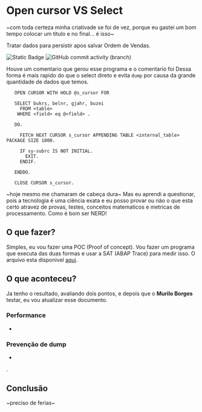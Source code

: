 # Open cursor VS Select
 ~com toda certeza minha criativade se foi de vez, porque eu gastei um bom tempo colocar um titulo e no final... é isso~

Tratar dados para persistir apos salvar Ordem de Vendas.

![Static Badge](https://img.shields.io/badge/development-abap-blue)
![GitHub commit activity (branch)](https://img.shields.io/github/commit-activity/t/edmilson-nascimento/open.x.select)


 Houve um comentario que gerou esse programa e o comentario foi
 Dessa forma é mais rapido do que o select direto e evita `dump` por causa da grande quantidade de dados que temos.

 ```abap
    OPEN CURSOR WITH HOLD @s_cursor FOR

    SELECT bukrs, belnr, gjahr, buzei
      FROM <table>
     WHERE <field> eq @<field> .

    DO.

      FETCH NEXT CURSOR s_cursor APPENDING TABLE <internal_table> PACKAGE SIZE 1000.

      IF sy-subrc IS NOT INITIAL.
        EXIT.
      ENDIF.

    ENDDO.

    CLOSE CURSOR s_cursor.
 ```

~hoje mesmo me chamaram de cabeça dura~ Mas eu aprendi a questionar, pois a tecnologia é uma ciência exata e eu posso provar ou não o que esta certo atravez de provas, testes, conceitos matematicos e metricas de processamento. Como é bom ser NERD!

 ## O que fazer?
Simples, eu vou fazer uma POC (Proof of concept). Vou fazer um programa que executa das duas formas e usar a SAT (ABAP Trace) para medir isso. O arquivo esta disponivel [aqui](code/test.abap).

## O que aconteceu?
Ja tenho o resultado, avaliando dois pontos, e depois que o **Murilo Borges** testar, eu vou atualizar esse documento.

### Performance
-
### Prevenção de dump
-
.

## Conclusão
~preciso de ferias~

